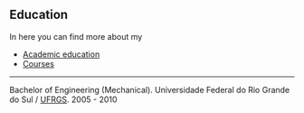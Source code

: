 ## Education

In here you can find more about my

- [Academic education]()
- [Courses]()

---

Bachelor of Engineering (Mechanical). Universidade Federal do Rio Grande do Sul / [UFRGS](http://www.ufrgs.br/ufrgs/inicial). 2005 - 2010


